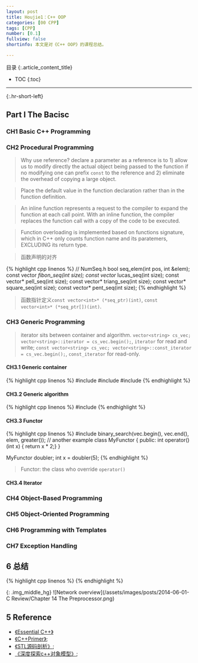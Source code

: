 ```yaml
---
layout: post
title: Houjie1：C++ OOP
categories: [00 CPP]
tags: [CPP]
number: [0.1]
fullview: false
shortinfo: 本文是对《C++ OOP》的课程总结。

---
```

目录
{:.article_content_title}


* TOC
{:toc}

---
{:.hr-short-left}

## Part I The Bacisc ##

### CH1 Basic C++ Programming

### CH2 Procedural Programming

> Why use reference? declare a parameter as a reference is to 1) allow us to modify directly the actual object being passed to the function if no modifying one can prefix `const` to the reference and 2)  eliminate the overhead of copying a large object.

> Place the default value in the function declaration rather than in the function definition.

> An inline function represents a request to the compiler to expand the function at each call point. With an inline function, the compiler replaces the function call with a copy of the code to be executed.

> Function overloading is implemented based on functions signature, which in C++ only counts function name and its paratemers, EXCLUDING its return type.

> 函数声明的对齐

{% highlight cpp linenos %}
// NumSeq.h
bool                seq_elem(int pos, int &elem); const vector<int> *fibon_seq(int size);
const vector<int>*  lucas_seq(int size);
const vector<int>*  pell_seq(int size);
const vector<int>*  triang_seq(int size);
const vector<int>*  square_seq(int size);
const vector<int>*  pent_seq(int size);
{% endhighlight %}

> 函数指针定义`const vector<int>* (*seq_ptr)(int)`, `const vector<int>* (*seq_ptr[])(int)`.

### CH3 Generic Programming

> iterator sits between container and algorithm. `vector<string> cs_vec; vector<string>::iterator = cs_vec.begin();`, `iterator` for read and write; `const vector<string> cs_vec; vector<string>::const_iterator = cs_vec.begin();`, `const_iterator` for read-only.

#### CH3.1 Generic container

{% highlight cpp linenos %}
#include <vector>
#include <list>
#include <deque>
{% endhighlight %}

#### CH3.2 Generic algorithm 

{% highlight cpp linenos %}
#include <algorithm>
{% endhighlight %}

#### CH3.3 Functor

{% highlight cpp linenos %}
#include <functional>
binary_search(vec.begin(), vec.end(), elem, greater<int>());
// another example
class MyFunctor
{
   public:
     int operator()(int x) { return x * 2;}
}

MyFunctor doubler;
int x = doubler(5);
{% endhighlight %}

> Functor: the class who override `operator()` 

#### CH3.4 Iterator

### CH4 Object-Based Programming

### CH5 Object-Oriented Programming

### CH6 Programming with Templates

### CH7 Exception Handling

## 6 总结 ##

{% highlight cpp linenos %}
{% endhighlight %}

{: .img_middle_hg}
![Network overview](/assets/images/posts/2014-06-01-C Review/Chapter 14 The Preprocessor.png)


## 5 Reference ##

- [《Essential C++》](https://book.douban.com/subject/1456836/)
- [《C++Primer》](https://book.douban.com/subject/24089577/);
- [《STL源码剖析》](https://book.douban.com/subject/1110934/);
- [《深度探索c++对象模型》](https://book.douban.com/subject/10427315/);



